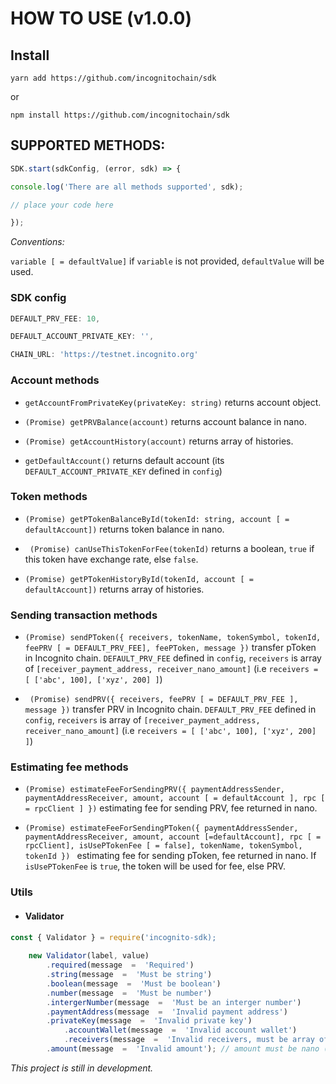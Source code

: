 
  

# HOW TO USE (v1.0.0)

## Install

`yarn add https://github.com/incognitochain/sdk`

or

`npm install https://github.com/incognitochain/sdk`

  

## SUPPORTED METHODS:

  

```javascript
SDK.start(sdkConfig, (error, sdk) => {

console.log('There are all methods supported', sdk);

// place your code here

});
```

  

*Conventions:*

`variable [ = defaultValue]` if `variable` is not provided, `defaultValue` will be used.

  

### SDK config

  
```javascript
DEFAULT_PRV_FEE: 10,

DEFAULT_ACCOUNT_PRIVATE_KEY: '',

CHAIN_URL: 'https://testnet.incognito.org'
```

  

### Account methods

* `getAccountFromPrivateKey(privateKey: string)` returns account object.

* `(Promise) getPRVBalance(account)` returns account balance in nano.

* `(Promise) getAccountHistory(account)` returns array of histories.

* `getDefaultAccount()` returns default account (its `DEFAULT_ACCOUNT_PRIVATE_KEY` defined in `config`)

  

### Token methods

* `(Promise) getPTokenBalanceById(tokenId: string, account [ = defaultAccount])` returns token balance in nano.

* ` (Promise) canUseThisTokenForFee(tokenId)` returns a boolean, `true` if this token have exchange rate, else `false`.

* `(Promise) getPTokenHistoryById(tokenId, account [ = defaultAccount])` returns array of histories.

  
  

### Sending transaction methods

* `(Promise) sendPToken({ receivers, tokenName, tokenSymbol, tokenId, feePRV [ = DEFAULT_PRV_FEE], feePToken, message })` transfer pToken in Incognito chain. `DEFAULT_PRV_FEE` defined in `config`, `receivers` is array of `[receiver_payment_address, receiver_nano_amount]` (i.e `receivers = [ ['abc', 100], ['xyz', 200] ]`)

* ` (Promise) sendPRV({ receivers, feePRV [ = DEFAULT_PRV_FEE ], message })` transfer PRV in Incognito chain. `DEFAULT_PRV_FEE` defined in `config`, `receivers` is array of `[receiver_payment_address, receiver_nano_amount]` (i.e `receivers = [ ['abc', 100], ['xyz', 200] ]`)

  

### Estimating fee methods

* `(Promise) estimateFeeForSendingPRV({ paymentAddressSender, paymentAddressReceiver, amount, account [ = defaultAccount ], rpc [ = rpcClient ] })` estimating fee for sending PRV, fee returned in nano.

* `(Promise) estimateFeeForSendingPToken({ paymentAddressSender, paymentAddressReceiver, amount, account [=defaultAccount], rpc [ = rpcClient], isUsePTokenFee [ = false], tokenName, tokenSymbol, tokenId }) ` estimating fee for sending pToken, fee returned in nano. If `isUsePTokenFee` is `true`, the token will be used for fee, else PRV.

  

### Utils

* #### Validator
  

```javascript
const { Validator } = require('incognito-sdk);
    
    new Validator(label, value)
	    .required(message  =  'Required')
	    .string(message  =  'Must be string')
	    .boolean(message  =  'Must be boolean')
	    .number(message  =  'Must be number')
	    .intergerNumber(message  =  'Must be an interger number')
	    .paymentAddress(message  =  'Invalid payment address')
	    .privateKey(message  =  'Invalid private key')
			.accountWallet(message  =  'Invalid account wallet')
			.receivers(message  =  'Invalid receivers, must be array of receiver [receiverAddress, receiverAmount]')
	    .amount(message  =  'Invalid amount'); // amount must be nano (interger number and > 0)
```



*This project is still in development.*